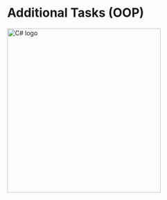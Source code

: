 # Additional Tasks (OOP)

 <img  src="https://camo.githubusercontent.com/0617f4657fef12e8d16db45b8d73def73144b09f/68747470733a2f2f646576656c6f7065722e6665646f726170726f6a6563742e6f72672f7374617469632f6c6f676f2f6373686172702e706e67"     
 alt="C# logo" style="float:center; margin-right:25px;" width="354" height="377" />



